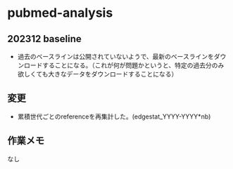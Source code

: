 # pubmed-analysis
## 202312 baseline
- 過去のベースラインは公開されていないようで、最新のベースラインをダウンロードすることになる。（これが何が問題かというと、特定の過去分のみ欲しくても大きなデータをダウンロードすることになる）
## 変更
- 累積世代ごとのreferenceを再集計した。(edgestat_YYYY-YYYY*nb)
## 作業メモ
なし
